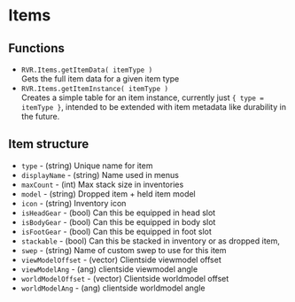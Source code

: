# Items
## Functions
- `RVR.Items.getItemData( itemType )`  
Gets the full item data for a given item type
- `RVR.Items.getItemInstance( itemType )`  
Creates a simple table for an item instance, currently just `{ type = itemType }`, intended to be extended with item metadata like durability in the future.

## Item structure
- `type` - (string) Unique name for item
- `displayName` - (string) Name used in menus
- `maxCount` - (int) Max stack size in inventories
- `model` - (string) Dropped item + held item model
- `icon` - (string) Inventory icon
- `isHeadGear` - (bool) Can this be equipped in head slot
- `isBodyGear` - (bool) Can this be equipped in body slot
- `isFootGear` - (bool) Can this be equipped in foot slot
- `stackable` - (bool) Can this be stacked in inventory or as dropped item,
- `swep` - (string) Name of custom swep to use for this item
- `viewModelOffset` - (vector) Clientside viewmodel offset
- `viewModelAng` - (ang) clientside viewmodel angle
- `worldModelOffset` - (vector) Clientside worldmodel offset
- `worldModelAng` - (ang) clientside worldmodel angle
